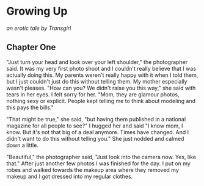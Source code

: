 # Growing Up
_an erotic tale by Transgirl_

## Chapter One
"Just turn your head and look over your left shoulder," the photographer said.
It was my very first photo shoot and I couldn't really believe that I was
actually doing this. My parents weren't really happy with it when I told them,
but I just couldn't just do this without telling them. My mother especially
wasn't pleases. "How can you? We didn't raise you this way," she said with
tears in her eyes. I felt sorry for her. "Mom, they are glamour photos, nothing
sexy or explicit. People kept telling me to think about modeling and this pays
the bills."

"That might be true," she said, "but having them published in a national
magazine for all people to see?" I hugged her and said "I know mom, I know. But
it's not that big of a deal anymore. Times have changed. And I didn't want to
do this without telling you." She just nodded and calmed down a little.

"Beautiful," the photographer said, "Just look into the camera now. Yes, like
that." After just another few photos I was finished for the day. I put on my
robes and walked towards the makeup area where they removed my makeup and I got
dressed into my regular clothes. 
